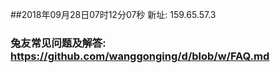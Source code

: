 ##2018年09月28日07时12分07秒 新址: 159.65.57.3
### 兔友常见问题及解答: https://github.com/wanggonging/d/blob/w/FAQ.md
